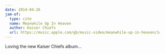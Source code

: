 ```yaml
---
date: 2014-04-26
jam-of:
  type: cite
  name: Meanwhile Up In Heaven
  author: Kaiser Chiefs
  url: https://music.apple.com/gb/music-video/meanwhile-up-in-heaven/1444450643
---
```


Loving the new Kaiser Chiefs album…
